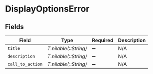 # DisplayOptionsError


## Fields

| Field                 | Type                  | Required              | Description           |
| --------------------- | --------------------- | --------------------- | --------------------- |
| `title`               | *T.nilable(::String)* | :heavy_minus_sign:    | N/A                   |
| `description`         | *T.nilable(::String)* | :heavy_minus_sign:    | N/A                   |
| `call_to_action`      | *T.nilable(::String)* | :heavy_minus_sign:    | N/A                   |